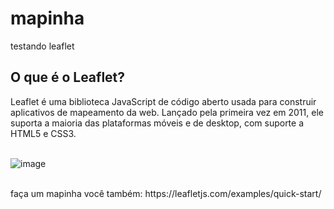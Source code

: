 # mapinha
testando leaflet

<h2>O que é o Leaflet?</h2>
Leaflet é uma biblioteca JavaScript de código aberto usada para construir aplicativos de mapeamento da web. Lançado pela primeira vez em 2011, ele suporta a maioria das plataformas móveis e de desktop, com suporte a HTML5 e CSS3.

<br>
<br>

![image](https://user-images.githubusercontent.com/67984677/122613963-1bfbfd80-d05c-11eb-92bb-d69d1fd9f680.png)


<br>
faça um mapinha você também:
https://leafletjs.com/examples/quick-start/
